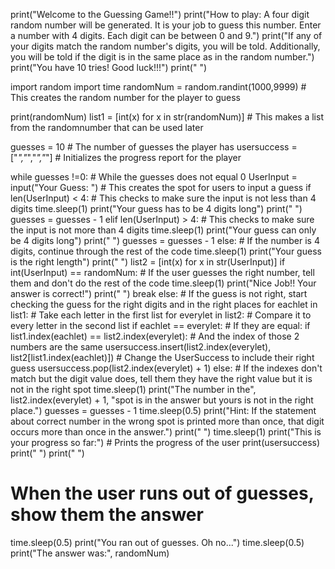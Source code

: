 print("Welcome to the Guessing Game!!")
print("How to play: A four digit random number will be generated. It is your job to guess this number. Enter a number with 4 digits. Each digit can be between 0 and 9.")
print("If any of your digits match the random number's digits, you will be told. Additionally, you will be told if the digit is in the same place as in the random number.")
print("You have 10 tries! Good luck!!!")
print("    ")

import random
import time
randomNum = random.randint(1000,9999) # This creates the random number for the player to guess

print(randomNum)
list1 = [int(x) for x in str(randomNum)] # This makes a list from the randomnumber that can be used later

guesses = 10 # The number of guesses the player has
usersuccess = ["_","_","_","_"] # Initializes the progress report for the player

while guesses !=0: # While the guesses does not equal 0
    UserInput = input("Your Guess: ") # This creates the spot for users to input a guess
    if len(UserInput) < 4: # This checks to make sure the input is not less than 4 digits
        time.sleep(1)
        print("Your guess has to be 4 digits long")
        print("    ")
        guesses = guesses - 1
    elif len(UserInput) > 4: # This checks to make sure the input is not more than 4 digits
        time.sleep(1)
        print("Your guess can only be 4 digits long")
        print("    ")
        guesses = guesses - 1
    else: # If the number is 4 digits, continue through the rest of the code
        time.sleep(1)
        print("Your guess is the right length")
        print("   ")
        list2 = [int(x) for x in str(UserInput)]
        if int(UserInput) == randomNum: # If the user guesses the right number, tell them and don't do the rest of the code
            time.sleep(1)
            print("Nice Job!! Your answer is correct!")
            print("    ")
            break
        else: # If the guess is not right, start checking the guess for the right digits and in the right places
            for eachlet in list1: # Take each letter in the first list
                for everylet in list2: # Compare it to every letter in the second list
                    if eachlet == everylet: # If they are equal:
                       if list1.index(eachlet) == list2.index(everylet): # And the index of those 2 numbers are the same
                           usersuccess.insert(list2.index(everylet), list2[list1.index(eachlet)]) # Change the UserSuccess to include their right guess
                           usersuccess.pop(list2.index(everylet) + 1)
                       else: # If the indexes don't match but the digit value does, tell them they have the right value but it is not in the right spot
                           time.sleep(1)
                           print("The number in the", list2.index(everylet) + 1, "spot is in the answer but yours is not in the right place.")
            guesses = guesses - 1
            time.sleep(0.5)
            print("Hint: If the statement about correct number in the wrong spot is printed more than once, that digit occurs more than once in the answer.")
            print("    ")
            time.sleep(1)
            print("This is your progress so far:") # Prints the progress of the user
            print(usersuccess)
            print("    ")
            print("    ")
# When the user runs out of guesses, show them the answer
time.sleep(0.5)
print("You ran out of guesses. Oh no...")
time.sleep(0.5)
print("The answer was:", randomNum)
